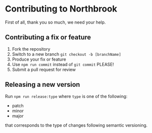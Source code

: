 # Contributing to Northbrook

First of all, thank you so much, we need your help.

## Contributing a fix or feature

1. Fork the repository
2. Switch to a new branch `git checkout -b [branchName]`
3. Produce your fix or feature
4. Use `npm run commit` instead of `git commit` PLEASE!
5. Submit a pull request for review

## Releasing a new version

Run `npm run release:type` where `type` is one of the following:

- patch
- minor
- major

that corresponds to the type of changes following semantic versioning.
